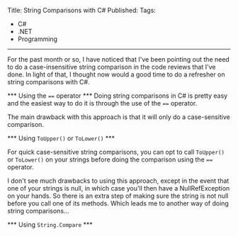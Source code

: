 Title: String Comparisons with C#
Published: 
Tags:
   - C#
   - .NET
   - Programming
---

For the past month or so, I have noticed that I've been pointing out the need to do a case-insensitive string comparison in the code reviews that I've done. In light of that, I thought now would a good time to do a refresher on string comparisons with C#.

*** Using the `==` operator ***
Doing string comparisons in C# is pretty easy and the easiest way to do it is through the use of the `==` operator. 

The main drawback with this approach is that it will only do a case-sensitive comparison.

*** Using `ToUpper()` or `ToLower()` ***

For quick case-sensitive string comparisons, you can opt to call `ToUpper()` or `ToLower()` on your strings before doing the comparison using the `==` operator.

I don't see much drawbacks to using this approach, except in the event that one of your strings is null, in which case you'll then have a NullRefException on your hands. So there is an extra step of making sure the string is not null before you call one of its methods. Which leads me to another way of doing string comparisons...

*** Using `String.Compare` ***